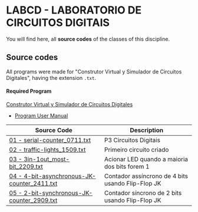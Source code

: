 # LABCD - LABORATORIO DE CIRCUITOS DIGITAIS

You will find here, all **source codes** of the classes of this discipline.


## Source codes
All programs were made for "Construtor Virtual y Simulador de Circuitos Digitales", having the extension `.txt`.

#### Required Program 
 
[Construtor Virtual y Simulador de Circuitos Digitales](https://www3.gobiernodecanarias.org/medusa/ecoescuela/recursosdigitales/2014/11/12/simulador-de-construccion-de-circuitos-digitales/) 
- [Program User Manual](https://www3.gobiernodecanarias.org/medusa/ecoescuela/secundaria/files/2012/02/ConstructorVirtualySimuladorDigitalConChipsTTL.pdf)

|**Source Code**|**Description**|
|--|--|
|[01 - serial-counter_0711.txt](https://github.com/edubr029/ufma/blob/main/LABCD/serial-counter_0711.txt "01 - serial-counter_0711.txt")|P3 Circuitos Digitais|
|[02 - traffic-lights_1509.txt](https://github.com/edubr029/ufma/blob/main/LABCD/traffic-lights_1509.txt "02 - traffic-lights_1509.txt")|Primeiro circuito criado|
|[03 - 3in-1out_most-bit_2209.txt](https://github.com/edubr029/ufma/blob/main/LABCD/3in-1out_most-bit_2209.txtt "03 - 3in-1out_most-bit_2209.txt")|Acionar LED quando a maioria dos bits forem 1|
|[04 - 4-bit-asynchronous-JK-counter_2411.txt](https://github.com/edubr029/ufma/blob/main/LABCD/4-bit-asynchronous-JK-counter_2411.txt "04 - 4-bit-asynchronous-JK-counter_2411.txt")|Contador assíncrono de 4 bits usando Flip-Flop JK|
|[05 - 2-bit-synchronous-JK-counter_2909.txt](https://github.com/edubr029/ufma/blob/main/LABCD/2-bit-synchronous-JK-counter_2909.txt "05 - 2-bit-synchronous-JK-counter_2909.txt")|Contador síncrono de 2 bits usando Flip-Flop JK|


